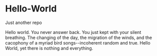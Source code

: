 # Hello-World
Just another repo

Hello world. You never answer back. You just kept with your silent breathing.
The changing of the day, the migration of the winds, and the cacophony of a myriad
bird songs--incoherent random and true.
Hello World, yet there is nothing and everything.
